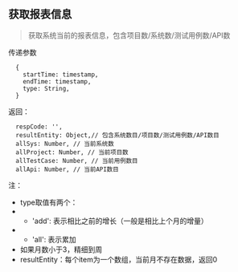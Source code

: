 ## 获取报表信息
> 获取系统当前的报表信息，包含项目数/系统数/测试用例数/API数

传递参数
```
  {
    startTime: timestamp,
    endTime: timestamp,
    type: String,
  }
```
返回：
```
  respCode: '',
  resultEntity: Object,// 包含系统数目/项目数/测试用例数/API数目
  allSys: Number, // 当前系统数
  allProject: Number, // 当前项目数
  allTestCase: Number, // 当前用例数目
  allApi: Number, // 当前API数目
```
注：
- type取值有两个：
- - 'add': 表示相比之前的增长（一般是相比上个月的增量）<br>
- -  'all': 表示累加<br>
- 如果月数小于3，精细到周<br>
- resultEntity：每个item为一个数组，当前月不存在数据，返回0
